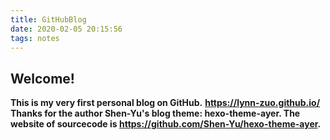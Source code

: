 ```yaml
---
title: GitHubBlog
date: 2020-02-05 20:15:56
tags: notes
---
```

##   Welcome!
**This is my very first personal blog on GitHub.**
**https://lynn-zuo.github.io/**
**Thanks for the author Shen-Yu's blog theme: hexo-theme-ayer. The website of sourcecode is https://github.com/Shen-Yu/hexo-theme-ayer.**

<!--more-->
